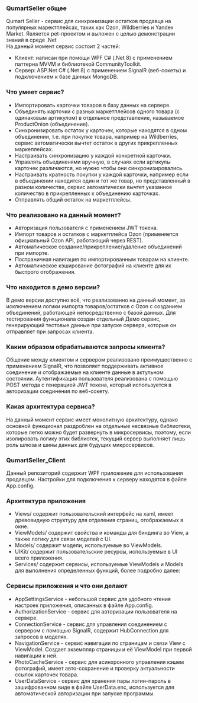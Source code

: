 ### QumartSeller общее<br/>
Qumart Seller - сервис для синхронизации остатков продавца на популярных маректплейсах, таких как Ozon, Wildberries и Yandex Market. Является pet-проектом и выложен с целью демонстрации знаний в среде .Net</br>
На данный момент сервис состоит 2 частей:
- Клиент: написан при помощи WPF C# (.Net 8) с применением паттерна MVVM и библиотекой CommunityToolkit.
- Сервер: ASP.Net C# (.Net 8) с применением SignalR (веб-сокеты) и подключением к базе данных MongoDB.

### Что умеет сервис?<br/>
- Импортировать карточки товаров в базу данных на сервере.
- Объединять карточки с разных маркетплейсов одного товара (с одинаковым артикулом) в отдельное представление, называемое ProductOnion (объединение).
- Синхронизировать остаток у карточек, которые находятся в одном объединении, т.е. при покупке товара, например на Wildberries, сервис автоматически вычтет остаток в других прикрепленных маркеплейсах.
- Настраивать синхронизацию у каждой конкретной карточки.
- Управлять объединенями вручную, в случаях если артикулы карточек различаются, но нужно чтобы они синхронизировались.
- Настраивать кратность покупки у каждой карточки, например если в объединении находится один и тот же товар, но представленный в разном количестве, сервис автоматически вычтет указанное количество в прикрепленных к объединению карточках.
- Отправлять общий остаток на маркетплейсы.

### Что реализовано на данный момент?<br/>
- Авторизация пользователя с применением JWT токена.
- Импорт товаров и остатков с маркетплейса Ozon (применяется официальный Ozon API, работающий через REST).
- Автоматическое создание/прикрепление/удаление объединений при импорте.
- Постраничная навигация по импортированным товарам на клиенте.
- Автоматическое кэширование фотографий на клиенте для их быстрого отображения.

### Что находится в демо версии?<br/>
В демо версии доступно всё, что реализованно на данный момент, за исключением логики импорта товаров/остатков с Ozon с созданием объединений, работающей непосредственно с базой данных.
Для тестирования функционала создан отдельный Демо сервис, генерирующий тестовые данные при запуске сервера, которые он отправляет при запросах клиента.

### Каким образом обрабатываются запросы клиента?<br/>
Общение между клиентом и сервером реализовано преимущественно с применением SignalR, что позволяет поддерживать активное соединение и отображаемые на клиенте данные в актульном состоянии.
Аутентификация пользователя реализована с помощью POST метода с генерацией JWT токена, который используется в авторизации соединения по веб-сокету.

### Какая архитектура сервиса?<br/>
На данный момент сервис имеет монолитную архитектуру, однако основной функционал раздроблен на отдельные несвязные библиотеки, которые легко можно будет развернуть в микросервисы, поэтому, если изолировать логику этих библиотек, текущий сервер
выполняет лишь роль шлюза и шины данных для будущих микросервисов.

### QumartSeller_Client<br/>
Данный репозиторий содержит WPF приложение для использования продавцом. Настройки для подключения к серверу находятся в файле App.config.</br>

### Архитектура приложения<br/>
- Views/ содержит пользовательский интерфейс на xaml, имеет древовидную структуру для отделения страниц, отображаемых в окне.
- ViewModels/ содержит свойства и команды для биндинга во View, а также логику для связи моделей с UI.
- Models/ содержит модели, используемые во ViewModels.
- UIKit/ содержит пользовательские ресурсы, используемые в UI всего приложения.
- Services/ содержит сервисы, используемые ViewModels и Models для выполнения определенных функций, более подробно далее:

### Сервисы приложения и что они делают
- AppSettingsService - небольшой сервис для удобного чтения настроек приложения, описанных в файле App.config.
- AuthorizationService - сервис для авторизации пользователя на сервере.
- ConnectionService - сервис для управления соединением с сервером с помощью SignalR, содержит HubConnection для запросов в моделях.
- NavigationService - сервис навигации по страницам и связи View с ViewModel. Создает экземпляр страницы и её ViewModel при первой навигации к ней.
- PhotoCacheService - сервис для асинхронного управления кэшем фотографий, имеет авто-сохранение и проверку актуальности ссылок карточек товара.
- UserDataService - сервис для хранения пары логин-пароль в зашифрованном виде в файле UserData.enc, используется для автоматической авторизации при запуске программы.
